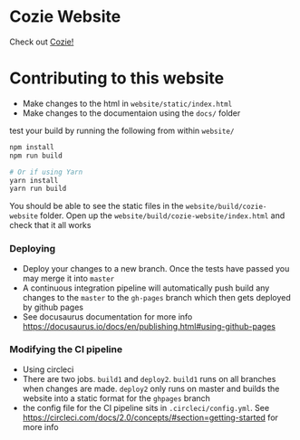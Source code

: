 # Cozie Website

Check out [Cozie!](https://cozie.app/)


# Contributing to this website

- Make changes to the html in `website/static/index.html`
- Make changes to the documentaion using the `docs/` folder

test your build by running the following from within `website/`
```bash
npm install
npm run build

# Or if using Yarn
yarn install
yarn run build
```

You should be able to see the static files in the `website/build/cozie-website` folder. Open up the `website/build/cozie-website/index.html`  and check that it all works

### Deploying

- Deploy your changes to a new branch. Once the tests have passed you may merge it into `master`
- A continuous integration pipeline will automatically push build any changes to the `master` to the `gh-pages` branch which then gets deployed by github pages
- See docusaurus documentation for more info https://docusaurus.io/docs/en/publishing.html#using-github-pages

### Modifying the CI pipeline
- Using circleci
- There are two jobs. `build1` and `deploy2`. `build1` runs on all branches when changes are made. `deploy2` only runs on master and builds the website into a static format for the `ghpages` branch
- the config file for the CI pipeline sits in `.circleci/config.yml`. See https://circleci.com/docs/2.0/concepts/#section=getting-started for more info
